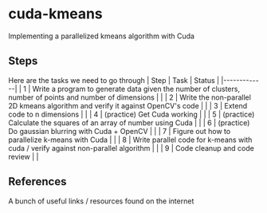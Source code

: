 # cuda-kmeans
Implementing a parallelized kmeans algorithm with Cuda

## Steps
Here are the tasks we need to go through
| Step | Task | Status |
|-------------|
| 1 | Write a program to generate data given the number of clusters, number of points and number of dimensions | |
| 2 | Write the non-parallel 2D kmeans algorithm and verify it against OpenCV's code | |
| 3 | Extend code to n dimensions | |
| 4 | (practice) Get Cuda working | |
| 5 | (practice) Calculate the squares of an array of number using Cuda | |
| 6 | (practice) Do gaussian blurring with Cuda + OpenCV | |
| 7 | Figure out how to parallelize k-means with Cuda | |
| 8 | Write parallel code for k-means with cuda / verify against non-parallel algorithm | |
| 9 | Code cleanup and code review | |

## References
A bunch of useful links / resources found on the internet
